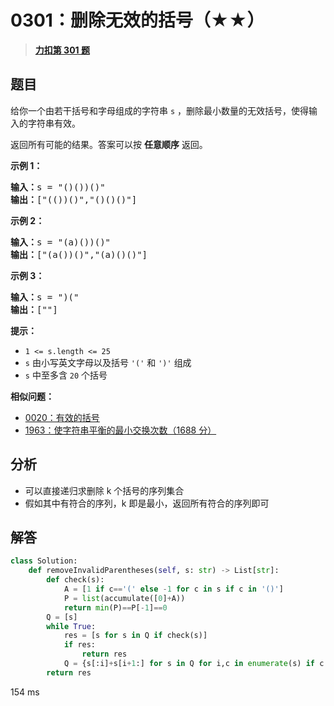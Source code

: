 # 0301：删除无效的括号（★★）


> <u>**[力扣第 301 题](https://leetcode.cn/problems/remove-invalid-parentheses/)**</u>

## 题目

<p>给你一个由若干括号和字母组成的字符串 <code>s</code> ，删除最小数量的无效括号，使得输入的字符串有效。</p>

<p>返回所有可能的结果。答案可以按 <strong>任意顺序</strong> 返回。</p>



<p><strong>示例 1：</strong></p>

<pre>
<strong>输入：</strong>s = "()())()"
<strong>输出：</strong>["(())()","()()()"]
</pre>

<p><strong>示例 2：</strong></p>

<pre>
<strong>输入：</strong>s = "(a)())()"
<strong>输出：</strong>["(a())()","(a)()()"]
</pre>

<p><strong>示例 3：</strong></p>

<pre>
<strong>输入：</strong>s = ")("
<strong>输出：</strong>[""]
</pre>



<p><strong>提示：</strong></p>

<ul>
<li><code>1 <= s.length <= 25</code></li>
<li><code>s</code> 由小写英文字母以及括号 <code>'('</code> 和 <code>')'</code> 组成</li>
<li><code>s</code> 中至多含 <code>20</code> 个括号</li>
</ul>


**相似问题：**
- [0020：有效的括号](/leetcode/0020)
- [1963：使字符串平衡的最小交换次数（1688 分）](/leetcode/1963)


## 分析

- 可以直接递归求删除 k 个括号的序列集合
- 假如其中有符合的序列，k 即是最小，返回所有符合的序列即可

## 解答

```python
class Solution:
    def removeInvalidParentheses(self, s: str) -> List[str]:
        def check(s):
            A = [1 if c=='(' else -1 for c in s if c in '()']
            P = list(accumulate([0]+A))
            return min(P)==P[-1]==0
        Q = [s]
        while True:
            res = [s for s in Q if check(s)]
            if res:
                return res
            Q = {s[:i]+s[i+1:] for s in Q for i,c in enumerate(s) if c in '()'}
        return res
```
154 ms

